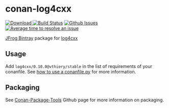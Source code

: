 # conan-log4cxx

[ ![Download](https://api.bintray.com/packages/vthiery/conan-packages/log4cxx%3Avthiery/images/download.svg) ](https://bintray.com/vthiery/conan-packages/log4cxx%3Avthiery/_latestVersion)
[![Build Status](https://travis-ci.org/vthiery/conan-log4cxx.svg?branch=master)](https://travis-ci.org/vthiery/conan-log4cxx)
[![Github Issues](https://img.shields.io/github/issues/vthiery/conan-log4cxx.svg)](https://github.com/vthiery/conan-log4cxx/issues)
[![Average time to resolve an issue](http://isitmaintained.com/badge/resolution/vthiery/conan-log4cxx.svg)](http://isitmaintained.com/project/vthiery/conan-log4cxx "Average time to resolve an issue")

[JFrog Bintray](https://bintray.com/vthiery/conan-packages/log4cxx%3Avthiery) package for [log4cxx](https://logging.apache.org/log4cxx/latest_stable/)

## Usage

Add `log4cxx/0.10.0@vthiery/stable` in the list of requirements of your conanfile. See [how to use a conanfile.py](http://docs.conan.io/en/latest/mastering/conanfile_py.html) for more information.

## Packaging

See [Conan-Package-Tools](https://github.com/conan-io/conan-package-tools) Github page for more information on packaging.
